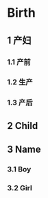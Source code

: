 # Birth

## 1 产妇

### 1.1 产前

### 1.2 生产

### 1.3 产后

## 2 Child

## 3 Name

### 3.1 Boy

### 3.2 Girl
